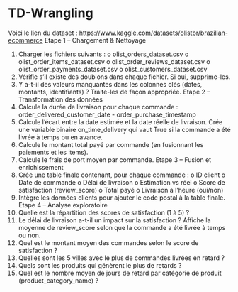 # TD-Wrangling
Voici le lien du dataset : https://www.kaggle.com/datasets/olistbr/brazilian-ecommerce
Etape 1 – Chargement & Nettoyage
1. Charger les fichiers suivants :
o olist_orders_dataset.csv
o olist_order_items_dataset.csv
o olist_order_reviews_dataset.csv
o olist_order_payments_dataset.csv
o olist_customers_dataset.csv
2. Vérifie s’il existe des doublons dans chaque fichier. Si oui, supprime-les.
3. Y a-t-il des valeurs manquantes dans les colonnes clés (dates, montants, identifiants) ? Traite-les de façon appropriée.
Etape 2 – Transformation des données
4. Calcule la durée de livraison pour chaque commande : order_delivered_customer_date - order_purchase_timestamp
5. Calcule l’écart entre la date estimée et la date réelle de livraison. Crée une variable binaire on_time_delivery qui vaut True si la commande a été livrée à temps ou en avance.
6. Calcule le montant total payé par commande (en fusionnant les paiements et les items).
7. Calcule le frais de port moyen par commande.
Etape 3 – Fusion et enrichissement
8. Crée une table finale contenant, pour chaque commande :
o ID client
o Date de commande
o Délai de livraison
o Estimation vs réel
o Score de satisfaction (review_score)
o Total payé
o Livraison à l’heure (oui/non)
9. Intègre les données clients pour ajouter le code postal à la table finale.
Etape 4 – Analyse exploratoire
10. Quelle est la répartition des scores de satisfaction (1 à 5) ?
11. Le délai de livraison a-t-il un impact sur la satisfaction ? Affiche la moyenne de review_score selon que la commande a été livrée à temps ou non.
12. Quel est le montant moyen des commandes selon le score de satisfaction ?
13. Quelles sont les 5 villes avec le plus de commandes livrées en retard ?
14. Quels sont les produits qui génèrent le plus de retards ?
15. Quel est le nombre moyen de jours de retard par catégorie de produit (product_category_name) ?
